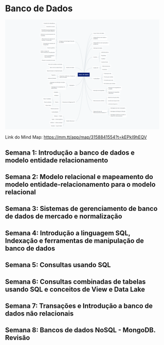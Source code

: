 # Banco de Dados

![mind map](image.png)

Link do Mind Map: https://mm.tt/app/map/3158841554?t=kEPkI9hEQV

## Semana 1: Introdução a banco de dados e modelo entidade relacionamento

## Semana 2: Modelo relacional e mapeamento do modelo entidade-relacionamento para o modelo relacional

## Semana 3: Sistemas de gerenciamento de banco de dados de mercado e normalização

## Semana 4: Introdução a linguagem SQL, Indexação e ferramentas de manipulação de banco de dados

## Semana 5: Consultas usando SQL

## Semana 6: Consultas combinadas de tabelas usando SQL e conceitos de View e Data Lake

## Semana 7: Transações e Introdução a banco de dados não relacionais

## Semana 8: Bancos de dados NoSQL - MongoDB. Revisão